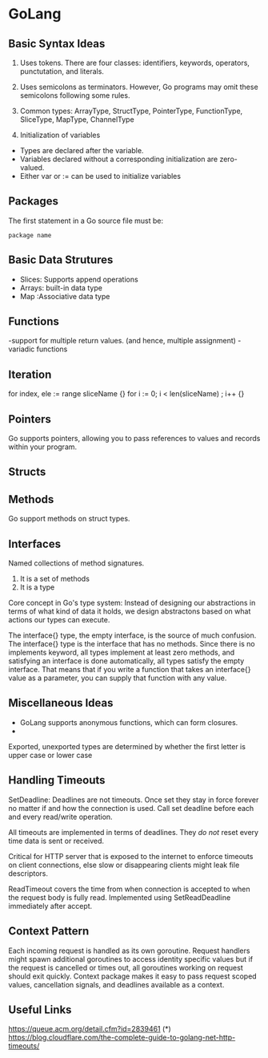 # GoLang

## Basic Syntax Ideas

1. Uses tokens. There are four classes: identifiers, keywords, operators, punctutation, and literals. 
2. Uses semicolons as terminators. However, Go programs may omit these semicolons following some rules. 
3. Common types: ArrayType, StructType, PointerType, FunctionType, SliceType, MapType, ChannelType

4. Initialization of variables 
- Types are declared after the variable. 
- Variables declared without a corresponding initialization are zero-valued. 
- Either var <name> or <name> := can be used to initialize variables


## Packages

The first statement in a Go source file must be:

```
package name
```

## Basic Data Strutures

- Slices: Supports append operations
- Arrays: built-in data type
- Map :Associative data type

## Functions
-support for multiple return values. (and hence, multiple assignment) 
-variadic functions


## Iteration
for index, ele := range sliceName {}
for i := 0; i < len(sliceName) ; i++ {}

## Pointers
Go supports pointers, allowing you to pass references to values and records within your program.

## Structs

## Methods
Go support methods on struct types. 

## Interfaces

Named collections of method signatures.
1. It is a set of methods
2. It is a type

Core concept in Go's type system: 
Instead of designing our abstractions in terms of what kind of data it holds, we design abstractons based on what actions our types can execute.

The interface{} type, the empty interface, is the source of much confusion. The interface{} type is the interface that has no methods. Since there is no implements keyword, all types implement at least zero methods, and satisfying an interface is done automatically, all types satisfy the empty interface. That means that if you write a function that takes an interface{} value as a parameter, you can supply that function with any value. 


## Miscellaneous Ideas
- GoLang supports anonymous functions, which can form closures. 
- 
Exported, unexported types are determined by whether the first letter is upper case or lower case


## Handling Timeouts

SetDeadline:
Deadlines are not timeouts. Once set they stay in force forever no matter if and how the connection is used.
Call set deadline before each and every read/write operation.

All timeouts are implemented in terms of deadlines. They *do not* reset every time data is sent or received.

Critical for HTTP server that is exposed to the internet to enforce timeouts on client connections, else slow or disappearing clients might leak file descriptors.

ReadTimeout covers the time from when connection is accepted to when the request body is fully read. Implemented using SetReadDeadline immediately after accept.

## Context Pattern
Each incoming request is handled as its own goroutine. Request handlers might spawn additional goroutines to access identity specific values but if the request is cancelled or times out, all goroutines working on request should exit quickly. Context package makes it easy to pass request scoped values, cancellation signals, and deadlines available as a context. 

## Useful Links

https://queue.acm.org/detail.cfm?id=2839461
(*) https://blog.cloudflare.com/the-complete-guide-to-golang-net-http-timeouts/

